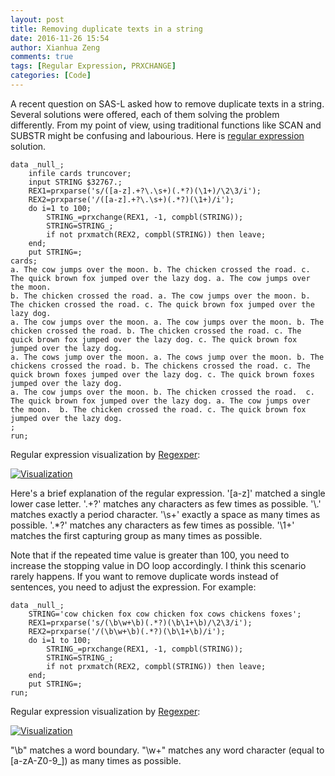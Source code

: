```yaml
---
layout: post
title: Removing duplicate texts in a string
date: 2016-11-26 15:54
author: Xianhua Zeng
comments: true
tags: [Regular Expression, PRXCHANGE]
categories: [Code]
---
```

A recent question on SAS-L asked how to remove duplicate texts in a string. Several solutions were offered, each of them solving the problem differently. From my point of view, using traditional functions like SCAN and SUBSTR might be confusing and labourious. Here is <span style="text-decoration: none;"><a href="https://en.wikipedia.org/wiki/Regular_expression" target="_blank">regular expression</a></span> solution.
<pre><code>data _null_;
    infile cards truncover;
    input STRING $32767.;
    REX1=prxparse('s/([a-z].+?\.\s+)(.*?)(\1+)/\2\3/i');
    REX2=prxparse('/([a-z].+?\.\s+)(.*?)(\1+)/i');
    do i=1 to 100;
        STRING_=prxchange(REX1, -1, compbl(STRING));
        STRING=STRING_;
        if not prxmatch(REX2, compbl(STRING)) then leave;
    end;
    put STRING=;
cards;
a. The cow jumps over the moon. b. The chicken crossed the road. c. The quick brown fox jumped over the lazy dog. a. The cow jumps over the moon. 
b. The chicken crossed the road. a. The cow jumps over the moon. b. The chicken crossed the road. c. The quick brown fox jumped over the lazy dog.
a. The cow jumps over the moon. a. The cow jumps over the moon. b. The chicken crossed the road. b. The chicken crossed the road. c. The quick brown fox jumped over the lazy dog. c. The quick brown fox jumped over the lazy dog.
a. The cows jump over the moon. a. The cows jump over the moon. b. The chickens crossed the road. b. The chickens crossed the road. c. The quick brown foxes jumped over the lazy dog. c. The quick brown foxes jumped over the lazy dog.
a. The cow jumps over the moon. b. The chicken crossed the road.  c. The quick brown fox jumped over the lazy dog. a. The cow jumps over the moon.  b. The chicken crossed the road. c. The quick brown fox jumped over the lazy dog.
;
run;
</code></pre>
Regular expression visualization by <a href="http://www.regexper.com/" target="_blank"><span style="text-decoration: none;">Regexper</span></a>:
<p><a href="http://www.xianhuazeng.com/en/wp-content/uploads/2016/11/Visualization01.jpg"><img class="aligncenter size-full" src="http://www.xianhuazeng.com/en/wp-content/uploads/2016/11/Visualization01.jpg" alt="Visualization" /></a></p>
Here's a brief explanation of the regular expression. '[a-z]' matched a single lower case letter. '.+?' matches any characters as few times as possible. '\.' matches exactly a period character. '\s+' exactly a space as many times as possible. '.*?' matches any characters as few times as possible. '\1+' matches the first capturing group as many times as possible. 

Note that if the repeated time value is greater than 100, you need to increase the stopping value in DO loop accordingly. I think this scenario rarely happens. If you want to remove duplicate words instead of sentences, you need to adjust the expression. For example:
<pre><code>data _null_;
    STRING='cow chicken fox cow chicken fox cows chickens foxes';
    REX1=prxparse('s/(\b\w+\b)(.*?)(\b\1+\b)/\2\3/i');
    REX2=prxparse('/(\b\w+\b)(.*?)(\b\1+\b)/i');
    do i=1 to 100;
        STRING_=prxchange(REX1, -1, compbl(STRING));
        STRING=STRING_;
        if not prxmatch(REX2, compbl(STRING)) then leave;
    end;
    put STRING=;
run;
</code></pre>
Regular expression visualization by <a href="http://www.regexper.com/" target="_blank"><span style="text-decoration: none;">Regexper</span></a>:
<p><a href="http://www.xianhuazeng.com/en/wp-content/uploads/2016/11/Visualization02.jpg"><img class="aligncenter size-full" src="http://www.xianhuazeng.com/en/wp-content/uploads/2016/11/Visualization02.jpg" alt="Visualization" /></a></p>
"\b" matches a word boundary. "\w+" matches any word character (equal to [a-zA-Z0-9_]) as many times as possible. 